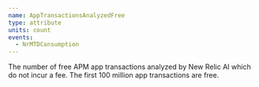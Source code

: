 ```yaml
---
name: AppTransactionsAnalyzedFree
type: attribute
units: count
events:
  - NrMTDConsumption
---
```


The number of free APM app transactions analyzed by New Relic AI which do not incur a fee. The first 100 million app transactions are free.